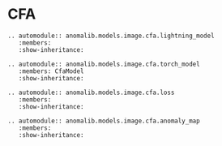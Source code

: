# CFA

```{eval-rst}
.. automodule:: anomalib.models.image.cfa.lightning_model
   :members:
   :show-inheritance:
```

```{eval-rst}
.. automodule:: anomalib.models.image.cfa.torch_model
   :members: CfaModel
   :show-inheritance:
```

```{eval-rst}
.. automodule:: anomalib.models.image.cfa.loss
   :members:
   :show-inheritance:
```

```{eval-rst}
.. automodule:: anomalib.models.image.cfa.anomaly_map
   :members:
   :show-inheritance:
```
